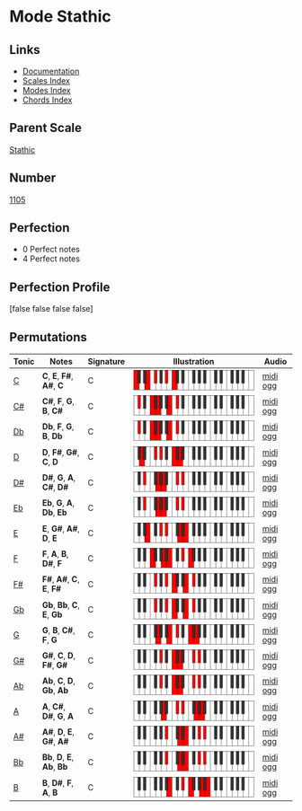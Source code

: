 # Mode Stathic

## Links

- [Documentation](index.md)
- [Scales Index](Scales.md)
- [Modes Index](Modes.md)
- [Chords Index](Chords.md)

## Parent Scale

[Stathic](ScaleStathic.md)

## Number

[1105](https://ianring.com/musictheory/scales/1105)

## Perfection

- 0 Perfect notes
- 4 Perfect notes

## Perfection Profile

[false false false false]

## Permutations

| Tonic | Notes | Signature | Illustration | Audio |
|-------|-------|-----------|--------------|-------|
| [C](ModeCNaturalStathic.md) | **C**, **E**, **F#**, **A#**, **C** | C | ![CNaturalStathic](ModeCNaturalStathic.png) | [midi](ModeCNaturalStathic.mid) [ogg](ModeCNaturalStathic.ogg) |
| [C#](ModeCSharpStathic.md) | **C#**, **F**, **G**, **B**, **C#** | C | ![CSharpStathic](ModeCSharpStathic.png) | [midi](ModeCSharpStathic.mid) [ogg](ModeCSharpStathic.ogg) |
| [Db](ModeDFlatStathic.md) | **Db**, **F**, **G**, **B**, **Db** | C | ![DFlatStathic](ModeDFlatStathic.png) | [midi](ModeDFlatStathic.mid) [ogg](ModeDFlatStathic.ogg) |
| [D](ModeDNaturalStathic.md) | **D**, **F#**, **G#**, **C**, **D** | C | ![DNaturalStathic](ModeDNaturalStathic.png) | [midi](ModeDNaturalStathic.mid) [ogg](ModeDNaturalStathic.ogg) |
| [D#](ModeDSharpStathic.md) | **D#**, **G**, **A**, **C#**, **D#** | C | ![DSharpStathic](ModeDSharpStathic.png) | [midi](ModeDSharpStathic.mid) [ogg](ModeDSharpStathic.ogg) |
| [Eb](ModeEFlatStathic.md) | **Eb**, **G**, **A**, **Db**, **Eb** | C | ![EFlatStathic](ModeEFlatStathic.png) | [midi](ModeEFlatStathic.mid) [ogg](ModeEFlatStathic.ogg) |
| [E](ModeENaturalStathic.md) | **E**, **G#**, **A#**, **D**, **E** | C | ![ENaturalStathic](ModeENaturalStathic.png) | [midi](ModeENaturalStathic.mid) [ogg](ModeENaturalStathic.ogg) |
| [F](ModeFNaturalStathic.md) | **F**, **A**, **B**, **D#**, **F** | C | ![FNaturalStathic](ModeFNaturalStathic.png) | [midi](ModeFNaturalStathic.mid) [ogg](ModeFNaturalStathic.ogg) |
| [F#](ModeFSharpStathic.md) | **F#**, **A#**, **C**, **E**, **F#** | C | ![FSharpStathic](ModeFSharpStathic.png) | [midi](ModeFSharpStathic.mid) [ogg](ModeFSharpStathic.ogg) |
| [Gb](ModeGFlatStathic.md) | **Gb**, **Bb**, **C**, **E**, **Gb** | C | ![GFlatStathic](ModeGFlatStathic.png) | [midi](ModeGFlatStathic.mid) [ogg](ModeGFlatStathic.ogg) |
| [G](ModeGNaturalStathic.md) | **G**, **B**, **C#**, **F**, **G** | C | ![GNaturalStathic](ModeGNaturalStathic.png) | [midi](ModeGNaturalStathic.mid) [ogg](ModeGNaturalStathic.ogg) |
| [G#](ModeGSharpStathic.md) | **G#**, **C**, **D**, **F#**, **G#** | C | ![GSharpStathic](ModeGSharpStathic.png) | [midi](ModeGSharpStathic.mid) [ogg](ModeGSharpStathic.ogg) |
| [Ab](ModeAFlatStathic.md) | **Ab**, **C**, **D**, **Gb**, **Ab** | C | ![AFlatStathic](ModeAFlatStathic.png) | [midi](ModeAFlatStathic.mid) [ogg](ModeAFlatStathic.ogg) |
| [A](ModeANaturalStathic.md) | **A**, **C#**, **D#**, **G**, **A** | C | ![ANaturalStathic](ModeANaturalStathic.png) | [midi](ModeANaturalStathic.mid) [ogg](ModeANaturalStathic.ogg) |
| [A#](ModeASharpStathic.md) | **A#**, **D**, **E**, **G#**, **A#** | C | ![ASharpStathic](ModeASharpStathic.png) | [midi](ModeASharpStathic.mid) [ogg](ModeASharpStathic.ogg) |
| [Bb](ModeBFlatStathic.md) | **Bb**, **D**, **E**, **Ab**, **Bb** | C | ![BFlatStathic](ModeBFlatStathic.png) | [midi](ModeBFlatStathic.mid) [ogg](ModeBFlatStathic.ogg) |
| [B](ModeBNaturalStathic.md) | **B**, **D#**, **F**, **A**, **B** | C | ![BNaturalStathic](ModeBNaturalStathic.png) | [midi](ModeBNaturalStathic.mid) [ogg](ModeBNaturalStathic.ogg) |
